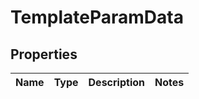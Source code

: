 

# TemplateParamData


## Properties

| Name | Type | Description | Notes |
|------------ | ------------- | ------------- | -------------|



